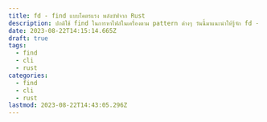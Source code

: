 ```yaml
---
title: fd - find แบบโคตรแรง พลังบัฟจาก Rust
description: ปกติใช้ find ในการหาไฟล์ในเครื่องตาม pattern ต่างๆ วันนี้มาแนะนำให้รู้จัก fd - rust-based user-friendly find alternative
date: 2023-08-22T14:15:14.665Z
draft: true
tags:
  - find
  - cli
  - rust
categories:
  - find
  - cli
  - rust
lastmod: 2023-08-22T14:43:05.296Z
---
```

